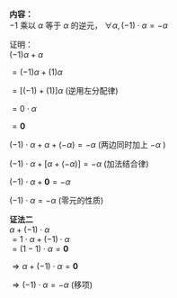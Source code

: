 **内容：**  
$-1$ 乘以 $\alpha$ 等于 $\alpha$ 的逆元， $\forall\alpha,(-1)\cdot\alpha=-\alpha$  
  
证明：  
$(-1)\alpha+\alpha$  
  
$=(-1)\alpha+(1)\alpha$  
  
$=[(-1)+(1)]\alpha$  (逆用左分配律)  
  
$=0\cdot\alpha$  
  
$=\mathbf{0}$  
  
$(-1)\cdot\alpha+\alpha+(-\alpha)  
=-\alpha$  (两边同时加上 $-\alpha$ )  
  
$(-1)\cdot\alpha+[\alpha+(-\alpha)]=-\alpha$  (加法结合律)  
  
$(-1)\cdot\alpha+\mathbf{0}=-\alpha$  
  
$(-1)\cdot\alpha=-\alpha$  (零元的性质)  
  
**证法二**  
$\alpha+(-1)\cdot\alpha$  
$=1\cdot\alpha+(-1)\cdot\alpha$  
$=(1-1)\cdot\alpha=\mathbf0$  
  
$\Rightarrow\alpha+(-1)\cdot\alpha=\mathbf0$  
  
$\Rightarrow(-1)\cdot\alpha=-\alpha$  (移项)  
